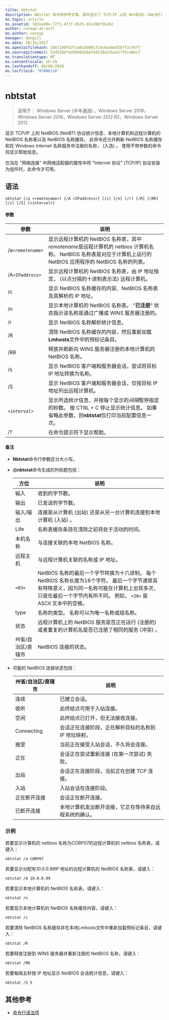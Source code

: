 ```yaml
---
title: nbtstat
description: Nbtstat 命令的参考文章，其中显示了 TCP/IP 上的 NetBIOS (NetBT) 协议统计信息、本地计算机和远程计算机的 NetBIOS 名称表以及 NetBIOS 名称缓存。
ms.topic: article
ms.assetid: 1d2ea99e-72f1-471f-9525-d2c49bf3be82
author: coreyp-at-msft
ms.author: coreyp
manager: dongill
ms.date: 10/16/2017
ms.openlocfilehash: 3367190fb751a0cb5081724c6ea8ad2b7f2c95ff
ms.sourcegitcommit: 53d526bfeddb89d28af44210a23ba417f6ce0ecf
ms.translationtype: MT
ms.contentlocale: zh-CN
ms.lasthandoff: 08/06/2020
ms.locfileid: "87886116"
---
```

# <a name="nbtstat"></a>nbtstat

> 适用于： Windows Server (半年通道) ，Windows Server 2019，Windows Server 2016，Windows Server 2012 R2，Windows Server 2012

显示 TCP/IP 上的 NetBIOS (NetBT) 协议统计信息、本地计算机和远程计算机的 NetBIOS 名称表以及 NetBIOS 名称缓存。 此命令还允许刷新 NetBIOS 名称缓存和在 Windows Internet 名称服务中注册的名称， (入选) 。 使用不带参数的命令将显示帮助信息。

仅当在 "网络连接" 中网络适配器的属性中将 "Internet 协议" (TCP/IP) 协议安装为组件时，此命令才可用。

## <a name="syntax"></a>语法

```
nbtstat [/a <remotename>] [/A <IPaddress>] [/c] [/n] [/r] [/R] [/RR] [/s] [/S] [<interval>]
```

#### <a name="parameters"></a>参数

| 参数 | 说明 |
| --------- | ----------- |
| /a`<remotename>` | 显示远程计算机的 NetBIOS 名称表，其中*remotename*是远程计算机的 netbios 计算机名称。 NetBIOS 名称表是对应于计算机上运行的 NetBIOS 应用程序的 NetBIOS 名称的列表。 |
| /A`<IPaddress>` | 显示远程计算机的 NetBIOS 名称表，由 IP 地址指定， (以点分隔的十进制表示法) 远程计算机。 |
| /c | 显示 NetBIOS 名称缓存的内容、NetBIOS 名称表及其解析的 IP 地址。 |
| /n | 显示本地计算机的 NetBIOS 名称表。 "**已注册**" 状态指示该名称是通过广播或 WINS 服务器注册的。 |
| /r | 显示 NetBIOS 名称解析统计信息。 |
| /R | 清除 NetBIOS 名称缓存的内容，然后重新加载**Lmhosts**文件中的预标记条目。 |
| /RR | 释放并刷新向 WINS 服务器注册的本地计算机的 NetBIOS 名称。 |
| /s | 显示 NetBIOS 客户端和服务器会话，尝试将目标 IP 地址转换为名称。 |
| /S | 显示 NetBIOS 客户端和服务器会话，仅按目标 IP 地址列出远程计算机。 |
| `<interval>` | 显示所选统计信息，并按每个显示的*间隔*暂停指定的秒数。 按 CTRL + C 停止显示统计信息。 如果省略此参数，则**nbtstat**仅打印当前配置信息一次。 |
| /? | 在命令提示符下显示帮助。 |

#### <a name="remarks"></a>备注

- **Nbtstat**命令行参数区分大小写。

- 由**nbtstat**命令生成的列标题包括：

    | 方位 | 说明 |
    | ------- | ----------- |
    | 输入 | 收到的字节数。 |
    | 输出 | 已发送的字节数。 |
    | 输入/输出 | 连接是从计算机 (出站) 还是从另一台计算机连接到本地计算机 (入站) 。 |
    | Life | 名称表缓存条目在清除之前将处于活动的时间。 |
    | 本机名称 | 与连接关联的本地 NetBIOS 名称。 |
    | 远程主机 | 与远程计算机关联的名称或 IP 地址。 |
    | `<03>` | NetBIOS 名称的最后一个字节转换为十六进制。 每个 NetBIOS 名称长度为16个字符。 最后一个字节通常具有特殊意义，因为同一名称可能在计算机上出现多次，只是在最后一个字节内有所不同。 例如， `<20>` 是 ASCII 文本中的空格。 |
    | type | 名称的类型。 名称可以为唯一名称或组名称。 |
    | 状态 | 远程计算机上的 NetBIOS 服务是否正在运行 (注册的) 或者重复的计算机名是否已注册了相同的服务 (冲突) 。 |
    | 州省/自治区/直辖市 | NetBIOS 连接的状态。 |

- 可能的 NetBIOS 连接状态包括：

    | 州省/自治区/直辖市 | 说明 |
    | ------- | ----------- |
    | 连续 | 已建立会话。 |
    | 收听 | 此终结点可用于入站连接。 |
    | 空闲 | 此终结点已打开，但无法接收连接。 |
    | Connecting | 会话正在连接阶段，正在解析目标的名称到 IP 地址映射。 |
    | 接受 | 当前正在接受入站会话，不久将会连接。 |
    | 正在 | 会话正在尝试重新连接 (在第一次尝试) 失败。 |
    | 出站 | 会话正在连接阶段，当前正在创建 TCP 连接。 |
    | 入站 | 入站会话在连接阶段。 |
    | 正在断开连接 | 会话正在断开连接。 |
    | 已断开连接 | 本地计算机发出断开连接，它正在等待来自远程系统的确认。 |

### <a name="examples"></a>示例

若要显示计算机的 netbios 名称为*CORP07*的远程计算机的 netbios 名称表，请键入：

```
nbtstat /a CORP07
```

若要显示分配有*10.0.0.99*IP 地址的远程计算机的 NetBIOS 名称表，请键入：

```
nbtstat /A 10.0.0.99
```

若要显示本地计算机的 NetBIOS 名称表，请键入：

```
nbtstat /n
```

若要显示本地计算机的 NetBIOS 名称缓存内容，请键入：

```
nbtstat /c
```

若要清除 NetBIOS 名称缓存并在本地*Lmhosts*文件中重新加载预标记条目，请键入：

```
nbtstat /R
```

若要释放注册到 WINS 服务器并重新注册的 NetBIOS 名称，请键入：

```
nbtstat /RR
```

若要每隔五秒按 IP 地址显示 NetBIOS 会话统计信息，请键入：

```
nbtstat /S 5
```

## <a name="additional-references"></a>其他参考

- [命令行语法项](command-line-syntax-key.md)
